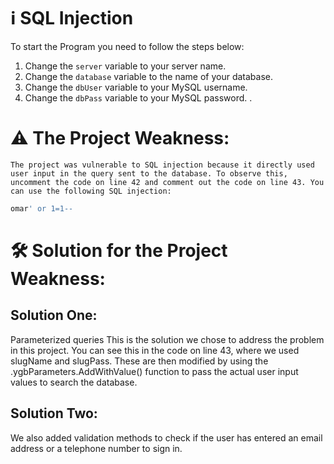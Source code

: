 # ℹ️ SQL Injection

To start the Program you need to follow the steps below:

1. Change the `server` variable to your server name.
2. Change the `database` variable to the name of your database.
3. Change the `dbUser` variable to your MySQL username.
4. Change the `dbPass` variable to your MySQL password. .  

# ⚠️ The Project Weakness:

    The project was vulnerable to SQL injection because it directly used user input in the query sent to the database. To observe this, uncomment the code on line 42 and comment out the code on line 43. You can use the following SQL injection:
```bash
omar' or 1=1--
``` 

# 🛠️  Solution for the Project Weakness:
   ## Solution One:
   Parameterized queries This is the solution we chose to address the problem in this project. You can see this in the code on line 43, where we used slugName and slugPass. These are then modified by using the .ygbParameters.AddWithValue() function to pass the actual user input values to search the database.
    
   ## Solution Two: 
   We also added validation methods to check if the user has entered an email address or a telephone number to sign in.

